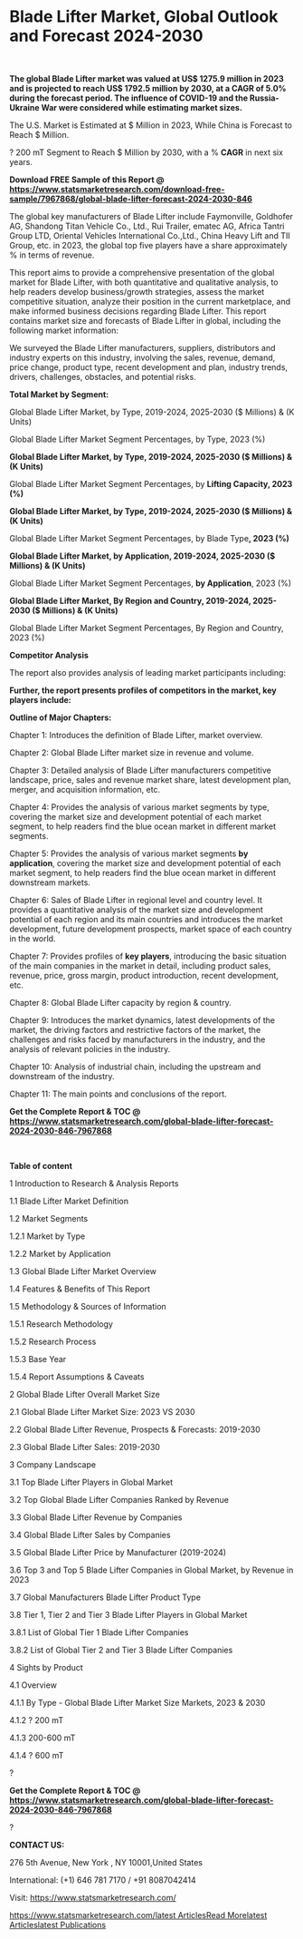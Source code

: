 <h1>Blade Lifter Market, Global Outlook and Forecast 2024-2030</h1><br/><p><strong>The global Blade Lifter market was valued at US$ 1275.9 million in 2023 and is projected to reach US$ 1792.5 million by 2030, at a <strong>CAGR</strong> of 5.0% during the forecast period. The influence of COVID-19 and the Russia-Ukraine War were considered while estimating market sizes.</strong></p>
 
 
 
 <p>The U.S. Market is Estimated at $ Million in 2023, While China is Forecast to Reach $ Million.</p>
 
 
 
 <p>? 200 mT Segment to Reach $ Million by 2030, with a % <strong>CAGR</strong> in next six years.</p>
 
 
 
 <p><strong>Download FREE Sample of this Report @ <a href="https://www.statsmarketresearch.com/download-free-sample/7967868/global-blade-lifter-forecast-2024-2030-846">https://www.statsmarketresearch.com/download-free-sample/7967868/global-blade-lifter-forecast-2024-2030-846</a></strong></p>
 
 
 
 <p>The global key manufacturers of Blade Lifter include Faymonville, Goldhofer AG, Shandong Titan Vehicle Co., Ltd., Rui Trailer, ematec AG, Africa Tantri Group LTD, Oriental Vehicles International Co.,Ltd., China Heavy Lift and TII Group, etc. in 2023, the global top five players have a share approximately % in terms of revenue.</p>
 
 
 
 <p>This report aims to provide a comprehensive presentation of the global market for Blade Lifter, with both quantitative and qualitative analysis, to help readers develop business/growth strategies, assess the market competitive situation, analyze their position in the current marketplace, and make informed business decisions regarding Blade Lifter. This report contains market size and forecasts of Blade Lifter in global, including the following market information:</p>
 
 
 
 <p>We surveyed the Blade Lifter manufacturers, suppliers, distributors and industry experts on this industry, involving the sales, revenue, demand, price change, product type, recent development and plan, industry trends, drivers, challenges, obstacles, and potential risks.</p>
 
 
 
 <p><strong>Total Market by Segment:</strong></p>
 
 
 
 <p>Global Blade Lifter Market, by Type, 2019-2024, 2025-2030 ($ Millions) & (K Units)</p>
 
 
 
 <p>Global Blade Lifter Market Segment Percentages, by Type, 2023 (%)</p>
 
 
 
 <p><strong>Global Blade Lifter Market, by Type, 2019-2024, 2025-2030 ($ Millions) & (K Units)</strong></p>
 
 
 
 <p>Global Blade Lifter Market Segment Percentages, by <strong>Lifting Capacity</strong><strong>, 2023 (%)</strong></p>
 
 
 
 <p><strong>Global Blade Lifter Market, by Type, 2019-2024, 2025-2030 ($ Millions) & (K Units)</strong></p>
 
 
 
 <p>Global Blade Lifter Market Segment Percentages, by Blade Type<strong>, 2023 (%)</strong></p>
 
 
 
 <p><strong>Global Blade Lifter Market, <strong>by Application</strong>, 2019-2024, 2025-2030 ($ Millions) & (K Units)</strong></p>
 
 
 
 <p>Global Blade Lifter Market Segment Percentages, <strong>by Application</strong>, 2023 (%)</p>
 
 
 
 <p><strong>Global Blade Lifter Market, By Region and Country, 2019-2024, 2025-2030 ($ Millions) & (K Units)</strong></p>
 
 
 
 <p>Global Blade Lifter Market Segment Percentages, By Region and Country, 2023 (%)</p>
 
 
 
 <p><strong>Competitor Analysis</strong></p>
 
 
 
 <p>The report also provides analysis of leading market participants including:</p>
 
 
 
 <p><strong>Further, the report presents profiles of competitors in the market, <strong>key players</strong> include:</strong></p>
 
 
 
 <p><strong>Outline of Major Chapters:</strong></p>
 
 
 
 <p>Chapter 1: Introduces the definition of Blade Lifter, market overview.</p>
 
 
 
 <p>Chapter 2: Global Blade Lifter market size in revenue and volume.</p>
 
 
 
 <p>Chapter 3: Detailed analysis of Blade Lifter manufacturers competitive landscape, price, sales and revenue market share, latest development plan, merger, and acquisition information, etc.</p>
 
 
 
 <p>Chapter 4: Provides the analysis of various market segments by type, covering the market size and development potential of each market segment, to help readers find the blue ocean market in different market segments.</p>
 
 
 
 <p>Chapter 5: Provides the analysis of various market segments <strong>by application</strong>, covering the market size and development potential of each market segment, to help readers find the blue ocean market in different downstream markets.</p>
 
 
 
 <p>Chapter 6: Sales of Blade Lifter in regional level and country level. It provides a quantitative analysis of the market size and development potential of each region and its main countries and introduces the market development, future development prospects, market space of each country in the world.</p>
 
 
 
 <p>Chapter 7: Provides profiles of <strong>key players</strong>, introducing the basic situation of the main companies in the market in detail, including product sales, revenue, price, gross margin, product introduction, recent development, etc.</p>
 
 
 
 <p>Chapter 8: Global Blade Lifter capacity by region & country.</p>
 
 
 
 <p>Chapter 9: Introduces the market dynamics, latest developments of the market, the driving factors and restrictive factors of the market, the challenges and risks faced by manufacturers in the industry, and the analysis of relevant policies in the industry.</p>
 
 
 
 <p>Chapter 10: Analysis of industrial chain, including the upstream and downstream of the industry.</p>
 
 
 
 <p>Chapter 11: The main points and conclusions of the report.</p>
 
 
 
 <div><b>Get the Complete Report & TOC @ <a href="https://www.statsmarketresearch.com/global-blade-lifter-forecast-2024-2030-846-7967868">https://www.statsmarketresearch.com/global-blade-lifter-forecast-2024-2030-846-7967868</a></b></div>
 
 
 
 <p><br />
 
 <b>Table of content</b></p>
 
 
 
 <p>1 Introduction to Research & Analysis Reports<br />
 
 1.1 Blade Lifter Market Definition<br />
 
 1.2 Market Segments<br />
 
 1.2.1 Market by Type<br />
 
 1.2.2 Market by Application<br />
 
 1.3 Global Blade Lifter Market Overview<br />
 
 1.4 Features & Benefits of This Report<br />
 
 1.5 Methodology & Sources of Information<br />
 
 1.5.1 Research Methodology<br />
 
 1.5.2 Research Process<br />
 
 1.5.3 Base Year<br />
 
 1.5.4 Report Assumptions & Caveats<br />
 
 2 Global Blade Lifter Overall Market Size<br />
 
 2.1 Global Blade Lifter Market Size: 2023 VS 2030<br />
 
 2.2 Global Blade Lifter Revenue, Prospects & Forecasts: 2019-2030<br />
 
 2.3 Global Blade Lifter Sales: 2019-2030<br />
 
 3 Company Landscape<br />
 
 3.1 Top Blade Lifter Players in Global Market<br />
 
 3.2 Top Global Blade Lifter Companies Ranked by Revenue<br />
 
 3.3 Global Blade Lifter Revenue by Companies<br />
 
 3.4 Global Blade Lifter Sales by Companies<br />
 
 3.5 Global Blade Lifter Price by Manufacturer (2019-2024)<br />
 
 3.6 Top 3 and Top 5 Blade Lifter Companies in Global Market, by Revenue in 2023<br />
 
 3.7 Global Manufacturers Blade Lifter Product Type<br />
 
 3.8 Tier 1, Tier 2 and Tier 3 Blade Lifter Players in Global Market<br />
 
 3.8.1 List of Global Tier 1 Blade Lifter Companies<br />
 
 3.8.2 List of Global Tier 2 and Tier 3 Blade Lifter Companies<br />
 
 4 Sights by Product<br />
 
 4.1 Overview<br />
 
 4.1.1 By Type - Global Blade Lifter Market Size Markets, 2023 & 2030<br />
 
 4.1.2 ? 200 mT<br />
 
 4.1.3 200-600 mT<br />
 
 4.1.4 ? 600 mT<br />
 
 ? </p>
 
 
 
 <div><b>Get the Complete Report & TOC @ <a href="https://www.statsmarketresearch.com/global-blade-lifter-forecast-2024-2030-846-7967868">https://www.statsmarketresearch.com/global-blade-lifter-forecast-2024-2030-846-7967868</a></b></div>
 
 
 
 <p>? </p>
 
 
 
 <p><b>CONTACT US:</b><br />
 
 276 5th Avenue, New York , NY 10001,United States<br />
 
 International: (+1) 646 781 7170 / +91 8087042414<br />
 
 Visit: <a href="https://www.statsmarketresearch.com/">https://www.statsmarketresearch.com/</a><br />
 
 <a href="https://gyeongbokgung.com">https://www.statsmarketresearch.com/</a><a href="https://hallyeomaritime.com">latest Articles</a><a href="https://jingwansa.com">Read More</a><a href="https://nguoiviet.jp/">latest Articles</a><a href="https://www.intelmarketresearch.com/">latest Publications</a></p>
